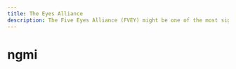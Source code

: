 ```yaml
---
title: The Eyes Alliance
description: The Five Eyes Alliance (FVEY) might be one of the most significant intelligence-sharing coalitions you’ve never encountered until now. While it is promoted as a tool for national security, its widespread surveillance and data interception practices bear striking similarities to global monitoring operations.
---
```


# ngmi
